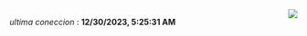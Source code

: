 <div style="display: flex; justify-content: space-between;">
 <p align="right"><i>ultima coneccion</i> : <b>12/30/2023, 5:25:31 AM</b></p> 
 <img src="https://img.shields.io/badge/GitHub%20Action%20Status-Online-brightgreen?style=flat&logo=githubactions&logoColor=%23ffffff&labelColor=%23181717&color=%232088FF" />
</div>

<!--START_SECTION:waka-->
<!--END_SECTION:waka-->
